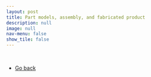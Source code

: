 ```yaml
---
layout: post
title: Part models, assembly, and fabricated product
description: null
image: null
nav-menu: false
show_tile: false
---
```


<div class="box alt">
    <div class="row 50% uniform">
        <div class="4u"><span class="image fit"><img src="{% link assets/CAD_models/bottom_case_iso.JPG %}" alt="" /></span></div>
        <div class="4u"><span class="image fit"><img src="{% link assets/CAD_models/drum_lock_iso.JPG %}" alt="" /></span></div>
        <div class="4u$"><span class="image fit"><img src="{% link assets/CAD_models/drum_lock_bottom_iso.JPG %}" alt="" /></span></div>
        <!-- Break -->
        <div class="4u"><span class="image fit"><img src="{% link assets/CAD_models/top_cover_left_iso.JPG %}" alt="" /></span></div>
        <div class="4u"><span class="image fit"><img src="{% link assets/CAD_models/top_cover_right_iso.JPG %}" alt="" /></span></div>
        <div class="4u$"><span class="image fit"><img src="{% link assets/CAD_models/top_cover_right_bottom_iso.JPG %}" alt="" /></span></div>
        <!-- Break -->
        <div class="4u"><span class="image fit"><img src="{% link assets/CAD_models/aerocase_iso.JPG %}" alt="" /></span></div>
        <div class="4u"><span class="image fit"><img src="{% link assets/CAD_models/aerocase_open.JPG %}" alt="" /></span></div>
        <div class="4u$"><span class="image fit"><img src="{% link assets/CAD_models/aerocase_side.JPG %}" alt="" /></span></div>
        <!-- Break -->
        <div class="4u"><span class="image fit"><img src="{% link assets/CAD_models/aerocase_top.JPG %}" alt="" /></span></div>
    </div>
</div>

<br>
<ul class="actions">
    <li><a href="../CAD_creations.html" class="button">Go back</a></li>
</ul>